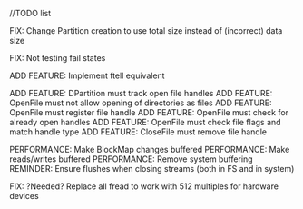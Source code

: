 //TODO list

FIX: Change Partition creation to use total size instead of (incorrect) data size

FIX: Not testing fail states

ADD FEATURE: Implement ftell equivalent

ADD FEATURE: DPartition must track open file handles
ADD FEATURE: OpenFile must not allow opening of directories as files
ADD FEATURE: OpenFile must register file handle
ADD FEATURE: OpenFile must check for already open handles
ADD FEATURE: OpenFile must check file flags and match handle type
ADD FEATURE: CloseFile must remove file handle

PERFORMANCE: Make BlockMap changes buffered
PERFORMANCE: Make reads/writes buffered
PERFORMANCE: Remove system buffering
REMINDER: Ensure flushes when closing streams (both in FS and in system)

FIX: ?Needed? Replace all fread to work with 512 multiples for hardware devices
